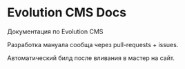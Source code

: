 Evolution CMS Docs
=========

Документация по Evolution CMS

Разработка мануала сообща через pull-requests + issues.

Автоматический билд после вливания в мастер на сайт.
